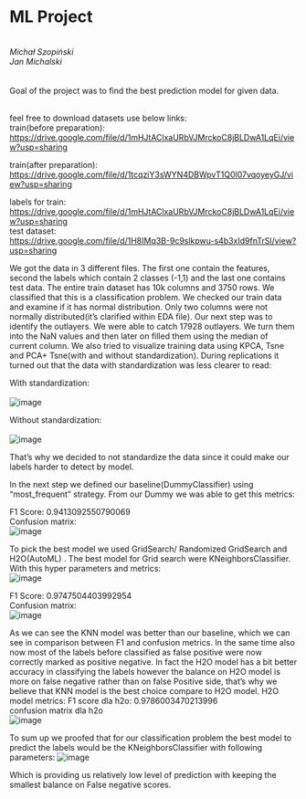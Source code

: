 <h1>ML Project</h1><br>
  <i>Michał Szopiński</i> <BR>
  <i>Jan Michalski</i> <BR><BR><BR>
Goal of the project was to find the best prediction model for given data.<br><br>

 feel free to download datasets use below links:<br>
 train(before preparation):<br>
  https://drive.google.com/file/d/1mHJtAClxaURbVJMrckoC8jBLDwA1LqEi/view?usp=sharing<br>
  
 train(after preparation):<br>
 https://drive.google.com/file/d/1tcqziY3sWYN4DBWpvT1Q0l07vqoyeyGJ/view?usp=sharing<br>
 
 labels for train:<br>
 https://drive.google.com/file/d/1mHJtAClxaURbVJMrckoC8jBLDwA1LqEi/view?usp=sharing<br>
 test dataset:<br>
 https://drive.google.com/file/d/1H8IMq3B-9c9slkpwu-s4b3xId9fnTrSl/view?usp=sharing<br>
 
We got the data in 3 different files. The first one contain the features, second the labels which contain 2 classes (-1,1) and the last one contains test data. The entire train dataset has 10k columns and 3750 rows. We classified that this is a classification problem. We checked our train data and examine if it has normal distribution. Only two columns were not normally distributed(it’s clarified within EDA file). Our next step was to identify the outlayers. We were able to catch 17928 outlayers. We turn them into the NaN values and then later on filled them using the median of current column. We also tried to visualize training data using KPCA, Tsne and PCA+ Tsne(with and without standardization). During replications it turned out that the data with standardization was less clearer to read:

With standardization:<br><br>
 ![image](https://user-images.githubusercontent.com/49531926/175608515-a7c340a2-7af4-481e-8695-bb89e15e87e2.png)


Without standardization:<br><br>
 ![image](https://user-images.githubusercontent.com/49531926/175608530-0f0b0773-729c-4b60-8892-32e418ef8537.png)


That’s why we decided to not standardize the data since it could make our labels harder to detect by model.

In the next step we defined our baseline(DummyClassifier) using “most_frequent” strategy. From our Dummy we was able to get this metrics:

F1 Score: 0.9413092550790069<br>
Confusion matrix:<br>
 ![image](https://user-images.githubusercontent.com/49531926/175608651-a1213761-6cb8-4452-b2ca-b5341ccf87e5.png)


To pick the best model we used GridSearch/ Randomized GridSearch and H2O(AutoML) . The best model for Grid search were KNeighborsClassifier.
With this hyper parameters and metrics:<br>
 ![image](https://user-images.githubusercontent.com/49531926/175608636-ba7d24ee-5bef-4c34-85a4-fc1fc1f3ff49.png)

F1 Score: 0.9747504403992954<br>
 Confusion matrix:<br>
![image](https://user-images.githubusercontent.com/49531926/175608662-a379d7f7-0ffd-496f-87e1-ba7899a9e6df.png)

As we can see the KNN model was better than our baseline, which we can see in comparison between F1 and confusion metrics. In the same time also now most of the labels before classified as false positive were now correctly marked as positive negative. In fact the H2O model has a bit better accuracy in classifying the labels however the balance on H2O model is more on false negative rather than on false Positive side, that’s why we believe that KNN model is the best choice compare to H2O model.
H2O model metrics:
F1 score dla h2o: 0.9786003470213996<br>
confusion matrix dla h2o<br>
![image](https://user-images.githubusercontent.com/49531926/175608679-15786d2f-64fa-4a25-93a0-5da7cbe871fe.png)

 
To sum up we proofed that for our classification problem the best model to predict the labels would be the KNeighborsClassifier with following parameters:
 ![image](https://user-images.githubusercontent.com/49531926/175608688-9a4e577f-07cb-4175-b496-6f6bbd8dd769.png)

Which is providing us relatively low level of prediction with keeping the smallest balance on False negative scores.
 
